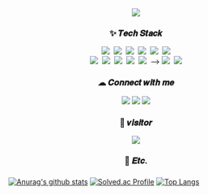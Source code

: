 <div align="center">
  <img src="https://capsule-render.vercel.app/api?type=waving&color=auto&height=300&section=header&text=Hi, I'm won-hyw&fontSize=90" />
  <h3>✨ 𝑻𝒆𝒄𝒉 𝑺𝒕𝒂𝒄𝒌</h3>
  <img src="https://img.shields.io/badge/Java-red?style=flat-square&logo=Java&logoColor=white"/>&nbsp;
  <img src="https://img.shields.io/badge/C-A8B9CC?style=flat-square&logo=C&logoColor=white"/>&nbsp;
  <img src="https://img.shields.io/badge/HTML5-orange?style=flat-square&logo=HTML5&logoColor=white"/>&nbsp;
  <img src="https://img.shields.io/badge/CSS3-1572B6?style=flat-square&logo=CSS3&logoColor=white"/>&nbsp;
  <img src="https://img.shields.io/badge/JavaScript-F7DF1E?style=flat-square&logo=JavaScript&logoColor=white"/>&nbsp;
  <img src="https://img.shields.io/badge/Python-3776AB?style=flat-square&logo=Python&logoColor=white"/>
  <br>
  <img src="https://img.shields.io/badge/JSP-lightgreen?style=flat-square&logo=Java&logoColor=white"/>&nbsp;
  <img src="https://img.shields.io/badge/Oracle-F80000?style=flat-square&logo=Oracle&logoColor=white"/>&nbsp;
  <img src="https://img.shields.io/badge/MySQL-4479A1?style=flat-square&logo=MySQL&logoColor=white"/>&nbsp;
  <img src="https://img.shields.io/badge/Android-3DDC84?style=flat-square&logo=Android&logoColor=white"/>&nbsp;
 <img src="https://img.shields.io/badge/Node.js-#339933?style=flat-square&logo=Node.js&logoColor=white"/>&nbsp; -->
  <img src="https://img.shields.io/badge/Spring-6DB33F?style=flat-square&logo=Spring&logoColor=white"/>&nbsp;
  <img src="https://img.shields.io/badge/React-61DAFB?style=flat-square&logo=React&logoColor=black"/>

  <h3>☁ 𝑪𝒐𝒏𝒏𝒆𝒄𝒕 𝒘𝒊𝒕𝒉 𝒎𝒆</h3>
  <a href="https://github.com/won-hyw"><img src="https://img.shields.io/badge/GitHub-181717?style=flat-square&logo=GitHub&logoColor=white&link=https://github.com/won-hyw"/></a>
  <a href="mailto:w2019@e-mirim.hs.kr" target="_blank"><img src="https://img.shields.io/badge/Gmail-d14836?style=flat-square&logo=Gmail&logoColor=white"/></a>
  <a href="https://www.instagram.com/jiwoni0i/"><img src="https://img.shields.io/badge/Instagram-E4405F?style=flat-square&logo=Instagram&logoColor=white&link=https://www.instagram.com/jiwoni0i/"/></a>

  <h3>🌹 𝒗𝒊𝒔𝒊𝒕𝒐𝒓</h3>
  <a href="https://hits.seeyoufarm.com"><img src="https://hits.seeyoufarm.com/api/count/incr/badge.svg?url=https%3A%2F%2Fgithub.com%2Fwon-hyw&count_bg=%2384A9FF&title_bg=%23AEAEAE&icon=&icon_color=%233366FF&title=hits&edge_flat=false"/></a>
  
  <h3>🌱 𝑬𝒕𝒄.<h3>
</div>
  
  
[![Anurag's github stats](https://github-readme-stats.vercel.app/api?username=won-hyw&show_icons=true)](https://github.com/anuraghazra/github-readme-stats)
[![Solved.ac Profile](http://mazassumnida.wtf/api/v2/generate_badge?boj=won-hyw)](https://solved.ac/won-hyw)
[![Top Langs](https://github-readme-stats.vercel.app/api/top-langs/?username=won-hyw&layout=compact)](https://github.com/anuraghazra/github-readme-stats)
